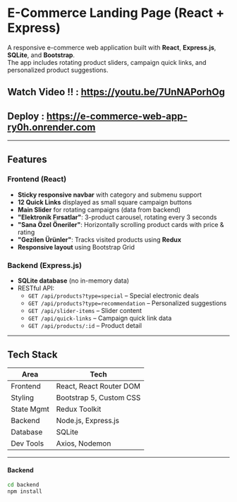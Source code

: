 # E-Commerce Landing Page (React + Express)

A responsive e-commerce web application built with **React**, **Express.js**, **SQLite**, and **Bootstrap**.  
The app includes rotating product sliders, campaign quick links, and personalized product suggestions.


## Watch Video !! : https://youtu.be/7UnNAPorhOg
## Deploy : https://e-commerce-web-app-ry0h.onrender.com
---

## Features

###  Frontend (React)
- **Sticky responsive navbar** with category and submenu support
- **12 Quick Links** displayed as small square campaign buttons
- **Main Slider** for rotating campaigns (data from backend)
- **"Elektronik Fırsatlar"**: 3-product carousel, rotating every 3 seconds
- **"Sana Özel Öneriler"**: Horizontally scrolling product cards with price & rating
- **"Gezilen Ürünler"**: Tracks visited products using **Redux**
- **Responsive layout** using Bootstrap Grid

###  Backend (Express.js)
- **SQLite database** (no in-memory data)
- RESTful API:
  - `GET /api/products?type=special` – Special electronic deals
  - `GET /api/products?type=recommendation` – Personalized suggestions
  - `GET /api/slider-items` – Slider content
  - `GET /api/quick-links` – Campaign quick link data
  - `GET /api/products/:id` – Product detail

---

##  Tech Stack

| Area       | Tech                        |
|------------|-----------------------------|
| Frontend   | React, React Router DOM     |
| Styling    | Bootstrap 5, Custom CSS     |
| State Mgmt | Redux Toolkit               |
| Backend    | Node.js, Express.js         |
| Database   | SQLite                      |
| Dev Tools  | Axios, Nodemon              |

---


#### Backend
```bash
cd backend
npm install
